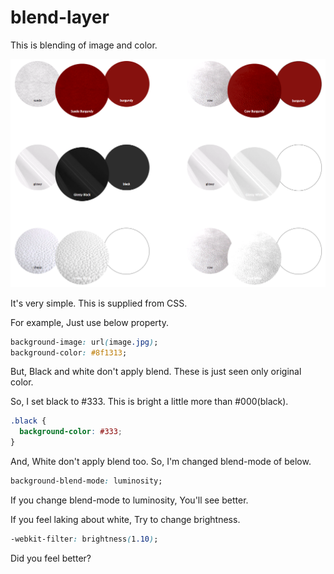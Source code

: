 # blend-layer

This is blending of image and color.

![blending palette](./palette.png)

It's very simple.
This is supplied from CSS.

For example, Just use below property.
```css
background-image: url(image.jpg);
background-color: #8f1313;
```

But, Black and white don't apply blend.
These is just seen only original color.

So, I set black to #333. This is bright a little more than #000(black).
```css
.black {
  background-color: #333;
}
```

And, White don't apply blend too.
So, I'm changed blend-mode of below.
```css
background-blend-mode: luminosity;
```
If you change blend-mode to luminosity, You'll see better.

If you feel laking about white, Try to change brightness.
```css
-webkit-filter: brightness(1.10);
```

Did you feel better?
